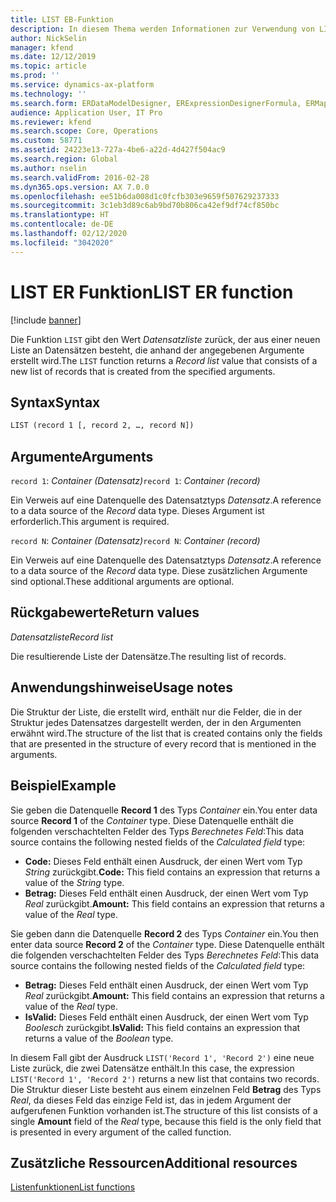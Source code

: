 ```yaml
---
title: LIST EB-Funktion
description: In diesem Thema werden Informationen zur Verwendung von LIST bei der elektronischen Berichterstellungsfunktion (EB) bereitgestellt.
author: NickSelin
manager: kfend
ms.date: 12/12/2019
ms.topic: article
ms.prod: ''
ms.service: dynamics-ax-platform
ms.technology: ''
ms.search.form: ERDataModelDesigner, ERExpressionDesignerFormula, ERMappedFormatDesigner, ERModelMappingDesigner
audience: Application User, IT Pro
ms.reviewer: kfend
ms.search.scope: Core, Operations
ms.custom: 58771
ms.assetid: 24223e13-727a-4be6-a22d-4d427f504ac9
ms.search.region: Global
ms.author: nselin
ms.search.validFrom: 2016-02-28
ms.dyn365.ops.version: AX 7.0.0
ms.openlocfilehash: ee51b6da008d1c0fcfb303e9659f507629237333
ms.sourcegitcommit: 3c1eb3d89c6ab9bd70b806ca42ef9df74cf850bc
ms.translationtype: HT
ms.contentlocale: de-DE
ms.lasthandoff: 02/12/2020
ms.locfileid: "3042020"
---
```

# <span data-ttu-id="9d1ee-103"><a name="LIST">LIST ER Funktion</a></span><span class="sxs-lookup"><span data-stu-id="9d1ee-103"><a name="LIST">LIST ER function</a></span></span>

[!include [banner](../includes/banner.md)]

<span data-ttu-id="9d1ee-104">Die Funktion `LIST` gibt den Wert *Datensatzliste* zurück, der aus einer neuen Liste an Datensätzen besteht, die anhand der angegebenen Argumente erstellt wird.</span><span class="sxs-lookup"><span data-stu-id="9d1ee-104">The `LIST` function returns a *Record list* value that consists of a new list of records that is created from the specified arguments.</span></span>

## <a name="syntax"></a><span data-ttu-id="9d1ee-105">Syntax</span><span class="sxs-lookup"><span data-stu-id="9d1ee-105">Syntax</span></span>

```vb
LIST (record 1 [, record 2, …, record N])
```

## <a name="arguments"></a><span data-ttu-id="9d1ee-106">Argumente</span><span class="sxs-lookup"><span data-stu-id="9d1ee-106">Arguments</span></span>

<span data-ttu-id="9d1ee-107">`record 1`: *Container (Datensatz)*</span><span class="sxs-lookup"><span data-stu-id="9d1ee-107">`record 1`: *Container (record)*</span></span>

<span data-ttu-id="9d1ee-108">Ein Verweis auf eine Datenquelle des Datensatztyps *Datensatz*.</span><span class="sxs-lookup"><span data-stu-id="9d1ee-108">A reference to a data source of the *Record* data type.</span></span> <span data-ttu-id="9d1ee-109">Dieses Argument ist erforderlich.</span><span class="sxs-lookup"><span data-stu-id="9d1ee-109">This argument is required.</span></span>

<span data-ttu-id="9d1ee-110">`record N`: *Container (Datensatz)*</span><span class="sxs-lookup"><span data-stu-id="9d1ee-110">`record N`: *Container (record)*</span></span>

<span data-ttu-id="9d1ee-111">Ein Verweis auf eine Datenquelle des Datensatztyps *Datensatz*.</span><span class="sxs-lookup"><span data-stu-id="9d1ee-111">A reference to a data source of the *Record* data type.</span></span> <span data-ttu-id="9d1ee-112">Diese zusätzlichen Argumente sind optional.</span><span class="sxs-lookup"><span data-stu-id="9d1ee-112">These additional arguments are optional.</span></span>

## <a name="return-values"></a><span data-ttu-id="9d1ee-113">Rückgabewerte</span><span class="sxs-lookup"><span data-stu-id="9d1ee-113">Return values</span></span>

<span data-ttu-id="9d1ee-114">*Datensatzliste*</span><span class="sxs-lookup"><span data-stu-id="9d1ee-114">*Record list*</span></span>

<span data-ttu-id="9d1ee-115">Die resultierende Liste der Datensätze.</span><span class="sxs-lookup"><span data-stu-id="9d1ee-115">The resulting list of records.</span></span>

## <a name="usage-notes"></a><span data-ttu-id="9d1ee-116">Anwendungshinweise</span><span class="sxs-lookup"><span data-stu-id="9d1ee-116">Usage notes</span></span>

<span data-ttu-id="9d1ee-117">Die Struktur der Liste, die erstellt wird, enthält nur die Felder, die in der Struktur jedes Datensatzes dargestellt werden, der in den Argumenten erwähnt wird.</span><span class="sxs-lookup"><span data-stu-id="9d1ee-117">The structure of the list that is created contains only the fields that are presented in the structure of every record that is mentioned in the arguments.</span></span>

## <a name="example"></a><span data-ttu-id="9d1ee-118">Beispiel</span><span class="sxs-lookup"><span data-stu-id="9d1ee-118">Example</span></span>

<span data-ttu-id="9d1ee-119">Sie geben die Datenquelle **Record 1** des Typs *Container* ein.</span><span class="sxs-lookup"><span data-stu-id="9d1ee-119">You enter data source **Record 1** of the *Container* type.</span></span> <span data-ttu-id="9d1ee-120">Diese Datenquelle enthält die folgenden verschachtelten Felder des Typs *Berechnetes Feld*:</span><span class="sxs-lookup"><span data-stu-id="9d1ee-120">This data source contains the following nested fields of the *Calculated field* type:</span></span>

- <span data-ttu-id="9d1ee-121">**Code:** Dieses Feld enthält einen Ausdruck, der einen Wert vom Typ *String* zurückgibt.</span><span class="sxs-lookup"><span data-stu-id="9d1ee-121">**Code:** This field contains an expression that returns a value of the *String* type.</span></span>
- <span data-ttu-id="9d1ee-122">**Betrag:** Dieses Feld enthält einen Ausdruck, der einen Wert vom Typ *Real* zurückgibt.</span><span class="sxs-lookup"><span data-stu-id="9d1ee-122">**Amount:** This field contains an expression that returns a value of the *Real* type.</span></span>

<span data-ttu-id="9d1ee-123">Sie geben dann die Datenquelle **Record 2** des Typs *Container* ein.</span><span class="sxs-lookup"><span data-stu-id="9d1ee-123">You then enter data source **Record 2** of the *Container* type.</span></span> <span data-ttu-id="9d1ee-124">Diese Datenquelle enthält die folgenden verschachtelten Felder des Typs *Berechnetes Feld*:</span><span class="sxs-lookup"><span data-stu-id="9d1ee-124">This data source contains the following nested fields of the *Calculated field* type:</span></span>

- <span data-ttu-id="9d1ee-125">**Betrag:** Dieses Feld enthält einen Ausdruck, der einen Wert vom Typ *Real* zurückgibt.</span><span class="sxs-lookup"><span data-stu-id="9d1ee-125">**Amount:** This field contains an expression that returns a value of the *Real* type.</span></span>
- <span data-ttu-id="9d1ee-126">**IsValid:** Dieses Feld enthält einen Ausdruck, der einen Wert vom Typ *Boolesch* zurückgibt.</span><span class="sxs-lookup"><span data-stu-id="9d1ee-126">**IsValid:** This field contains an expression that returns a value of the *Boolean* type.</span></span>

<span data-ttu-id="9d1ee-127">In diesem Fall gibt der Ausdruck `LIST('Record 1', 'Record 2')` eine neue Liste zurück, die zwei Datensätze enthält.</span><span class="sxs-lookup"><span data-stu-id="9d1ee-127">In this case, the expression `LIST('Record 1', 'Record 2')` returns a new list that contains two records.</span></span> <span data-ttu-id="9d1ee-128">Die Struktur dieser Liste besteht aus einem einzelnen Feld **Betrag** des Typs *Real*, da dieses Feld das einzige Feld ist, das in jedem Argument der aufgerufenen Funktion vorhanden ist.</span><span class="sxs-lookup"><span data-stu-id="9d1ee-128">The structure of this list consists of a single **Amount** field of the *Real* type, because this field is the only field that is presented in every argument of the called function.</span></span>

## <a name="additional-resources"></a><span data-ttu-id="9d1ee-129">Zusätzliche Ressourcen</span><span class="sxs-lookup"><span data-stu-id="9d1ee-129">Additional resources</span></span>

[<span data-ttu-id="9d1ee-130">Listenfunktionen</span><span class="sxs-lookup"><span data-stu-id="9d1ee-130">List functions</span></span>](er-functions-category-list.md)
